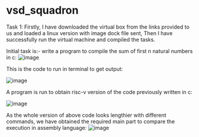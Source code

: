 # vsd_squadron
Task 1:
Firstly, I have downloaded the virtual box from the links provided to us and
loaded a linux version with image dock file sent, Then I have successfully run the
virtual machine and compiled the tasks.

Initial task is:-
write a program to compile the sum of first n natural numbers in c:
![image](https://github.com/user-attachments/assets/c5c65959-0f66-48b3-8686-d626c63d6d2d)


This is the code to run in terminal to get output:


![image](https://github.com/user-attachments/assets/585bdb20-4a84-4035-96f0-5ae9cf118860)


A program is run to obtain risc-v version of the code previously written in c:


![image](https://github.com/user-attachments/assets/0b427fd7-fe17-4364-9877-717b4eaffc7d)


As the whole version of above code looks lengthier with different commands, we have obtained the required main 
part to compare the execution in assembly language:
![image](https://github.com/user-attachments/assets/80d83b9f-0b93-4e43-b54b-99883b257855)

